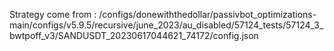 Strategy come from : /configs/donewiththedollar/passivbot_optimizations-main/configs/v5.9.5/recursive/june_2023/au_disabled/57124_tests/57124_3_bwtpoff_v3/SANDUSDT_20230617044621_74172/config.json